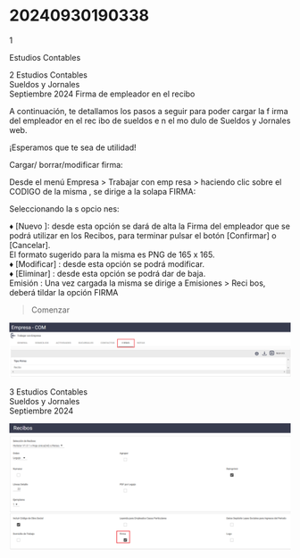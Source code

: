 # 20240930190338

 1 
 
  
Estudios Contables  


 
 
 
 2 Estudios Contables  
Sueldos y Jornales  
Septiembre  2024  Firma de empleador en el recibo  
 
A continuación, te detallamos los pasos a seguir para poder cargar la f irma del 
empleador en el rec ibo de sueldos e n el mo dulo  de Sueldos y Jornales web.  
 
¡Esperamos que te sea de utilidad!  
 
Cargar/ borrar/modificar firma:  
 
Desde el menú  Empresa > Trabajar con emp resa > haciendo clic  sobre el CODIGO  de la 
misma , se dirige a la solapa FIRMA:  
 
 
 
Seleccionando la s opcio nes: 
 
♦ [Nuevo ]: desde esta opción se dará de alta la Firma del empleador que se podrá utilizar 
en los Recibos, para terminar pulsar el botón [Confirmar] o [Cancelar].  
El formato sugerido para la misma es PNG de 165 x 165.  
♦ [Modificar] : desde esta opción se podrá modificar.  
♦ [Eliminar] : desde esta opción se podrá dar de baja.  
Emisión : 
Una vez cargada la misma se  dirige a Emisiones  > Reci bos, deberá  tildar la opción  FIRMA  
> Comenzar  


![Image 1 from page 1](images/image_1_1.png)

 
 
 
 3 Estudios Contables  
Sueldos y Jornales  
Septiembre  2024   
 


![Image 1 from page 2](images/image_2_1.png)

